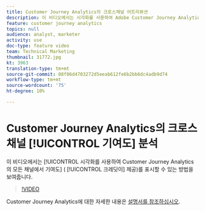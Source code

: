 ```yaml
---
title: Customer Journey Analytics의 크로스채널 어트리뷰션
description: 이 비디오에서는 시각화를 사용하여 Adobe Customer Journey Analytics의 모든 채널에서 기여도(크레디트 제공)를 표시하는 방법을 보여줍니다.
feature: customer journey analytics
topics: null
audience: analyst, marketer
activity: use
doc-type: feature video
team: Technical Marketing
thumbnail: 31772.jpg
kt: 3963
translation-type: tm+mt
source-git-commit: 08f06d4703272d5eeab612fe6b2bb6dc4adb9d74
workflow-type: tm+mt
source-wordcount: '75'
ht-degree: 10%

---
```



# Customer Journey Analytics의 크로스채널 [!UICONTROL 기여도] 분석

이 비디오에서는 [!UICONTROL 시각화를 사용하여 Customer Journey Analytics의 모든 채널에서 기여도] ( [!UICONTROL 크레딧이] 제공)를 표시할 수 있는 방법을 보여줍니다.

>[!VIDEO](https://video.tv.adobe.com/v/31772/?quality=12)

Customer Journey Analytics에 대한 자세한 내용은 [설명서를 참조하십시오](https://docs.adobe.com/content/help/ko-KR/analytics-platform/using/cja-landing.html).
